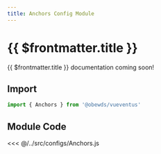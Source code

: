 ```yaml
---
title: Anchors Config Module
---
```




# {{ $frontmatter.title }}

{{ $frontmatter.title }} documentation coming soon! <!--- #TODO --->






## Import

```javascript
import { Anchors } from '@obewds/vueventus'
```









## Module Code

<<< @/../src/configs/Anchors.js
